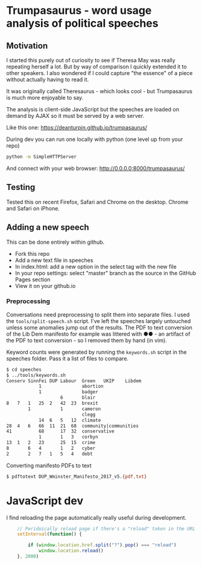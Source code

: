 # Trumpasaurus - word usage analysis of political speeches

## Motivation

I started this purely out of curiosity to see if Theresa May was really
repeating herself a lot. But by way of comparison I quickly extended it to other
speakers. I also wondered if I could capture "the essence" of a piece without
actually having to read it.

It was originally called Theresaurus - which looks cool - but Trumpasaurus is
much more enjoyable to say.

The analysis is client-side JavaScript but the speeches are loaded on demand by
AJAX so it must be served by a web server.

Like this one: https://deanturpin.github.io/trumpasaurus/

During dev you can run one locally with python (one level up from your repo)
```bash
python -m SimpleHTTPServer
```

And connect with your web browser: http://0.0.0.0:8000/trumpasaurus/

## Testing

Tested this on recent Firefox, Safari and Chrome on the desktop. Chrome and
Safari on iPhone.

## Adding a new speech

This can be done entirely within github.

- Fork this repo
- Add a new text file in speeches
- In index.html: add a new option in the select tag with the new file
- In your repo settings: select "master" branch as the source in the GitHub
	Pages section
- View it on your github.io

### Preprocessing

Conversations need preprocessing to split them into separate files. I used the
```tools/split-speech.sh``` script. I've left the speeches largely untouched
unless some anomalies jump out of the results. The PDF to text conversion of the
Lib Dem manifesto for example was littered with ●●  - an artifact of the PDF to
text conversion - so I removed them by hand (in vim).

Keyword counts were generated by running the ```keywords.sh``` script in the
speeches folder. Pass it a list of files to compare.

```bash
$ cd speeches
$ ../tools/keywords.sh 
Conserv	SinnFei	DUP	Labour	Green	UKIP	Libdem	
 	 	 	1	 	 	 	abortion
 	 	 	1	 	 	 	badger
 	 	 	 	 	6	 	blair
8	7	1	25	2	42	23	brexit
 	 	1	 	 	1	 	cameron
 	 	 	 	 	 	 	clegg
 	 	 	14	6	5	12	climate
28	4	6	66	11	21	68	community|communities
41	 	 	68	 	17	32	conservative
 	 	 	1	 	1	3	corbyn
13	1	2	23	 	25	15	crime
8	 	6	4	 	1	2	cyber
2	 	2	7	1	5	4	debt

```

Converting manifesto PDFs to text
```bash
$ pdftotext DUP_Wminster_Manifesto_2017_v5.{pdf,txt}
```

# JavaScript dev

I find reloading the page automatically really useful during development.
```js
	// Peridoically reload page if there's a "reload" token in the URL
	setInterval(function() {

		if (window.location.href.split("?").pop() === "reload")
			window.location.reload()
	}, 2000)
```
